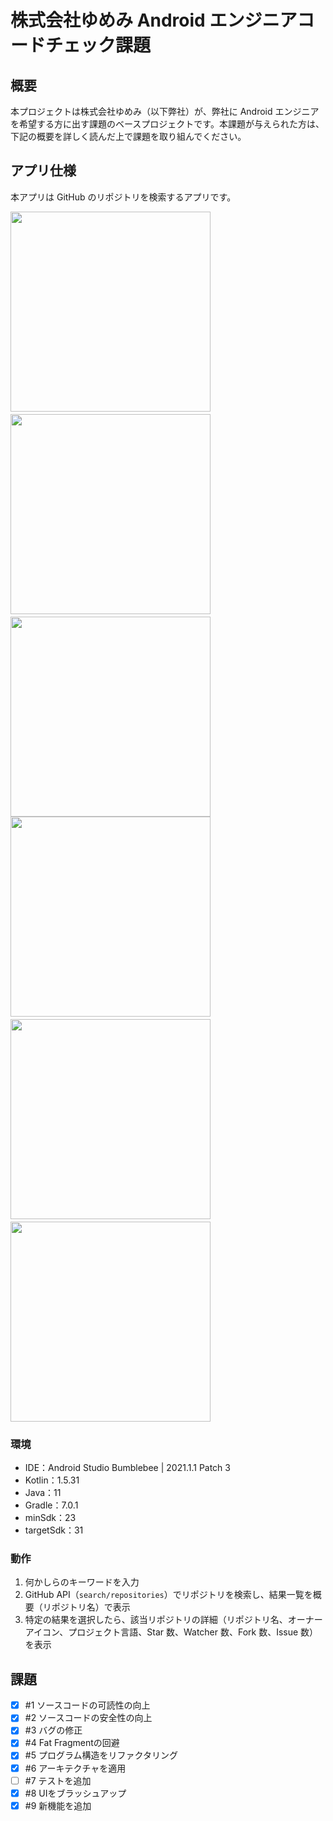 # 株式会社ゆめみ Android エンジニアコードチェック課題

## 概要

本プロジェクトは株式会社ゆめみ（以下弊社）が、弊社に Android エンジニアを希望する方に出す課題のベースプロジェクトです。本課題が与えられた方は、下記の概要を詳しく読んだ上で課題を取り組んでください。

## アプリ仕様

本アプリは GitHub のリポジトリを検索するアプリです。

<img src="https://user-images.githubusercontent.com/85604966/209483761-5affee87-0c01-4259-a6fe-6e45bee7e788.png" width="320">　<img src="https://user-images.githubusercontent.com/85604966/209483760-3e7597c0-d598-4a9c-b0e6-988d3f7b802a.png" width="320">　<img src="https://user-images.githubusercontent.com/85604966/209483759-1d5c35ef-17eb-44e9-a443-d51d5c3c436d.png" width="320">
<img src="https://user-images.githubusercontent.com/85604966/209483766-70ecfb06-14c5-4016-93b5-960718ead81a.png" width="320">　<img src="https://user-images.githubusercontent.com/85604966/209483765-7cdf4fb3-ad35-4f59-a125-dde0265483f5.png" width="320">　<img src="https://user-images.githubusercontent.com/85604966/209483763-ff71440b-8031-4461-bfbb-d9c8c88f2166.png" width="320">

### 環境

- IDE：Android Studio Bumblebee | 2021.1.1 Patch 3
- Kotlin：1.5.31
- Java：11
- Gradle：7.0.1
- minSdk：23
- targetSdk：31

### 動作

1. 何かしらのキーワードを入力
2. GitHub API（`search/repositories`）でリポジトリを検索し、結果一覧を概要（リポジトリ名）で表示
3. 特定の結果を選択したら、該当リポジトリの詳細（リポジトリ名、オーナーアイコン、プロジェクト言語、Star 数、Watcher 数、Fork 数、Issue 数）を表示

## 課題
* [x] #1 ソースコードの可読性の向上
* [x] #2 ソースコードの安全性の向上
* [x] #3 バグの修正
* [x] #4 Fat Fragmentの回避
* [x] #5 プログラム構造をリファクタリング
* [x] #6 アーキテクチャを適用
* [ ] #7 テストを追加
* [x] #8 UIをブラッシュアップ
* [x] #9 新機能を追加
